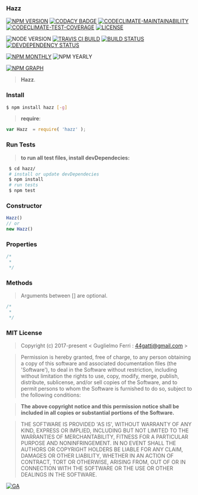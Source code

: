 ### Hazz

[![NPM VERSION](http://img.shields.io/npm/v/hazz.svg?style=flat)](https://www.npmjs.org/package/hazz)
[![CODACY BADGE](https://img.shields.io/codacy/b18ed7d95b0a4707a0ff7b88b30d3def.svg?style=flat)](https://www.codacy.com/public/44gatti/hazz)
[![CODECLIMATE-MAINTAINABILITY](https://api.codeclimate.com/v1/badges/a129985d70057037c35b/maintainability)](https://codeclimate.com/github/rootslab/hazz/maintainability)
[![CODECLIMATE-TEST-COVERAGE](https://api.codeclimate.com/v1/badges/a129985d70057037c35b/test_coverage)](https://codeclimate.com/github/rootslab/hazz/test_coverage)
[![LICENSE](http://img.shields.io/badge/license-MIT-blue.svg?style=flat)](https://github.com/rootslab/hazz#mit-license)

![NODE VERSION](https://img.shields.io/node/v/hazz.svg)
[![TRAVIS CI BUILD](http://img.shields.io/travis/rootslab/hazz.svg?style=flat)](http://travis-ci.org/rootslab/hazz)
[![BUILD STATUS](http://img.shields.io/david/rootslab/hazz.svg?style=flat)](https://david-dm.org/rootslab/hazz)
[![DEVDEPENDENCY STATUS](http://img.shields.io/david/dev/rootslab/hazz.svg?style=flat)](https://david-dm.org/rootslab/hazz#info=devDependencies)

[![NPM MONTHLY](http://img.shields.io/npm/dm/hazz.svg?style=flat)](http://npm-stat.com/charts.html?package=hazz)
![NPM YEARLY](https://img.shields.io/npm/dy/hazz.svg)

[![NPM GRAPH](https://nodei.co/npm/hazz.png?downloads=true&downloadRank=true&stars=true)](https://nodei.co/npm/hazz/)


> __Hazz__.


### Install

```bash
$ npm install hazz [-g]
```

> __require__:

```javascript
var Hazz  = require( 'hazz' );
```
### Run Tests

> __to run all test files, install devDependecies:__

```bash
 $ cd hazz/
 # install or update devDependecies
 $ npm install 
 # run tests
 $ npm test
```


### Constructor

```javascript
Hazz()
// or
new Hazz()
```

###  Properties


```javascript
/*
 * 
 */

```

### Methods

> Arguments between [] are optional.

```javascript
/*
 *
 */


```

### MIT License

> Copyright (c) 2017-present &lt; Guglielmo Ferri : 44gatti@gmail.com &gt;

> Permission is hereby granted, free of charge, to any person obtaining
> a copy of this software and associated documentation files (the
> 'Software'), to deal in the Software without restriction, including
> without limitation the rights to use, copy, modify, merge, publish,
> distribute, sublicense, and/or sell copies of the Software, and to
> permit persons to whom the Software is furnished to do so, subject to
> the following conditions:

> __The above copyright notice and this permission notice shall be
> included in all copies or substantial portions of the Software.__

> THE SOFTWARE IS PROVIDED 'AS IS', WITHOUT WARRANTY OF ANY KIND,
> EXPRESS OR IMPLIED, INCLUDING BUT NOT LIMITED TO THE WARRANTIES OF
> MERCHANTABILITY, FITNESS FOR A PARTICULAR PURPOSE AND NONINFRINGEMENT.
> IN NO EVENT SHALL THE AUTHORS OR COPYRIGHT HOLDERS BE LIABLE FOR ANY
> CLAIM, DAMAGES OR OTHER LIABILITY, WHETHER IN AN ACTION OF CONTRACT,
> TORT OR OTHERWISE, ARISING FROM, OUT OF OR IN CONNECTION WITH THE
> SOFTWARE OR THE USE OR OTHER DEALINGS IN THE SOFTWARE.

[![GA](https://ga-beacon.appspot.com/UA-53998692-1/hazz/Readme?pixel)](https://github.com/igrigorik/ga-beacon)